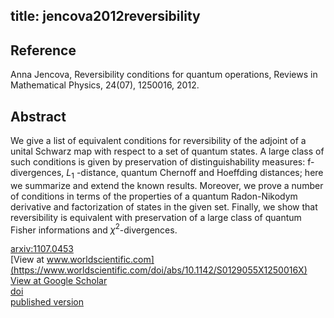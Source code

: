 title: jencova2012reversibility
---


## Reference

Anna Jencova, Reversibility conditions for quantum operations, Reviews in Mathematical Physics, 24(07), 1250016, 2012.

## Abstract 
  We give a list of equivalent conditions for reversibility of the adjoint of a
unital Schwarz map with respect to a set of quantum states. A large class of
such conditions is given by preservation of distinguishability measures:
f-divergences, $L_1$ -distance, quantum Chernoff and Hoeffding distances; here we
summarize and extend the known results. Moreover, we prove a number of
conditions in terms of the properties of a quantum Radon-Nikodym derivative and
factorization of states in the given set. Finally, we show that reversibility
is equivalent with preservation of a large class of quantum Fisher informations
and $\chi^2$-divergences.

    

[arxiv:1107.0453](https://arxiv.org/abs/1107.0453)    
[View at www.worldscientific.com](https://www.worldscientific.com/doi/abs/10.1142/S0129055X1250016X)    
[View at Google Scholar](https://scholar.google.com/scholar_lookup?arxiv_id=1107.0453)     
[doi](https://doi.org/10.1142/S0129055X1250016X)    
[published version](jencova2012reversibility/published.pdf)    
